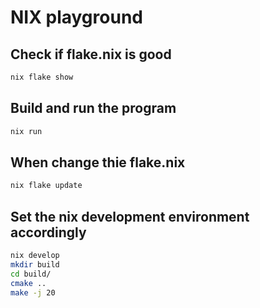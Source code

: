 # NIX playground

## Check if flake.nix is good

```bash
nix flake show
```

## Build and run the program

```bash
nix run
```

## When change thie flake.nix

```bash
nix flake update
```

## Set the nix development environment accordingly

```bash
nix develop
mkdir build
cd build/
cmake ..
make -j 20
```
